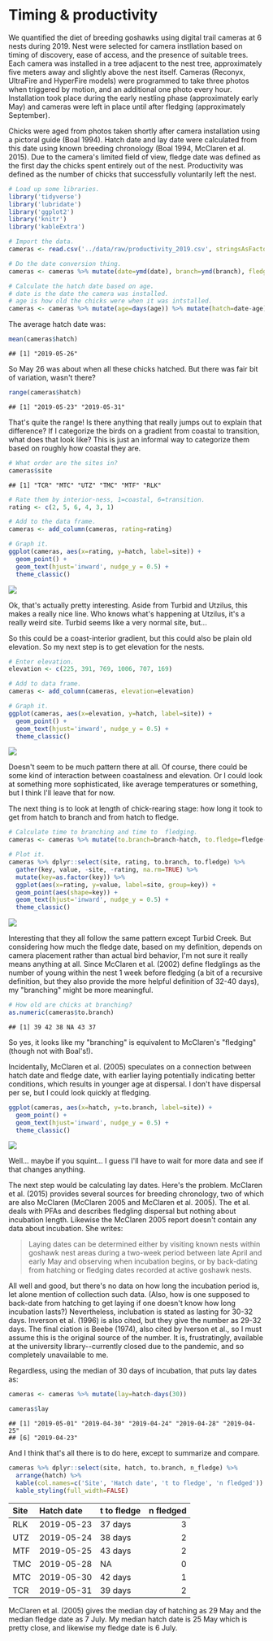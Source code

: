 Timing & productivity
================

We quantified the diet of breeding goshawks using digital trail cameras at 6 nests during 2019. Nest were selected for camera instllation based on timing of discovery, ease of access, and the presence of suitable trees. Each camera was installed in a tree adjacent to the nest tree, approximately five meters away and slightly above the nest itself. Cameras (Reconyx, UltraFire and HyperFire models) were programmed to take three photos when triggered by motion, and an additional one photo every hour. Installation took place during the early nestling phase (approximately early May) and cameras were left in place until after fledging (approximately September).

Chicks were aged from photos taken shortly after camera installation using a pictoral guide (Boal 1994). Hatch date and lay date were calculated from this date using known breeding chronology (Boal 1994, McClaren et al. 2015). Due to the camera's limited field of view, fledge date was defined as the first day the chicks spent entirely out of the nest. Productivity was defined as the number of chicks that successfully voluntarily left the nest. <!-- Does this need citation at all? And an explanation of why it's different from others' definitions?)-->

``` r
# Load up some libraries.
library('tidyverse')
library('lubridate')
library('ggplot2')
library('knitr')
library('kableExtra')

# Import the data.
cameras <- read.csv('../data/raw/productivity_2019.csv', stringsAsFactors=FALSE)

# Do the date conversion thing.
cameras <- cameras %>% mutate(date=ymd(date), branch=ymd(branch), fledge=ymd(fledge))

# Calculate the hatch date based on age.
# date is the date the camera was installed.
# age is how old the chicks were when it was intstalled.
cameras <- cameras %>% mutate(age=days(age)) %>% mutate(hatch=date-age)
```

The average hatch date was:

``` r
mean(cameras$hatch)
```

    ## [1] "2019-05-26"

So May 26 was about when all these chicks hatched. But there was fair bit of variation, wasn't there?

``` r
range(cameras$hatch)
```

    ## [1] "2019-05-23" "2019-05-31"

That's quite the range! Is there anything that really jumps out to explain that difference? If I categorize the birds on a gradient from coastal to transition, what does that look like? This is just an informal way to categorize them based on roughly how coastal they are.

``` r
# What order are the sites in?
cameras$site
```

    ## [1] "TCR" "MTC" "UTZ" "TMC" "MTF" "RLK"

``` r
# Rate them by interior-ness, 1=coastal, 6=transition.
rating <- c(2, 5, 6, 4, 3, 1)

# Add to the data frame.
cameras <- add_column(cameras, rating=rating)

# Graph it.
ggplot(cameras, aes(x=rating, y=hatch, label=site)) +
  geom_point() +
  geom_text(hjust='inward', nudge_y = 0.5) +
  theme_classic()
```

![](20200323_timing_productivity_files/figure-markdown_github/unnamed-chunk-4-1.png)

Ok, that's actually pretty interesting. Aside from Turbid and Utzilus, this makes a really nice line. Who knows what's happening at Utzilus, it's a really weird site. Turbid seems like a very normal site, but...

So this could be a coast-interior gradient, but this could also be plain old elevation. So my next step is to get elevation for the nests.

``` r
# Enter elevation.
elevation <- c(225, 391, 769, 1006, 707, 169)

# Add to data frame.
cameras <- add_column(cameras, elevation=elevation)

# Graph it.
ggplot(cameras, aes(x=elevation, y=hatch, label=site)) +
  geom_point() +
  geom_text(hjust='inward', nudge_y = 0.5) +
  theme_classic()
```

![](20200323_timing_productivity_files/figure-markdown_github/unnamed-chunk-5-1.png)

Doesn't seem to be much pattern there at all. Of course, there could be some kind of interaction between coastalness and elevation. Or I could look at something more sophisticated, like average temperatures or something, but I think I'll leave that for now.

The next thing is to look at length of chick-rearing stage: how long it took to get from hatch to branch and from hatch to fledge.

``` r
# Calculate time to branching and time to  fledging.
cameras <- cameras %>% mutate(to.branch=branch-hatch, to.fledge=fledge-hatch)

# Plot it.
cameras %>% dplyr::select(site, rating, to.branch, to.fledge) %>% 
  gather(key, value, -site, -rating, na.rm=TRUE) %>%
  mutate(key=as.factor(key)) %>%
  ggplot(aes(x=rating, y=value, label=site, group=key)) +
  geom_point(aes(shape=key)) +
  geom_text(hjust='inward', nudge_y = 0.5) +
  theme_classic()
```

![](20200323_timing_productivity_files/figure-markdown_github/unnamed-chunk-6-1.png)

Interesting that they all follow the same pattern except Turbid Creek. But considering how much the fledge date, based on my definition, depends on camera placement rather than actual bird behavior, I'm not sure it really means anything at all. Since McClaren et al. (2002) define fledglings as the number of young within the nest 1 week before fledging (a bit of a recursive definition, but they also provide the more helpful definition of 32-40 days), my "branching" might be more meaningful.

``` r
# How old are chicks at branching?
as.numeric(cameras$to.branch)
```

    ## [1] 39 42 38 NA 43 37

So yes, it looks like my "branching" is equivalent to McClaren's "fledging" (though not with Boal's!).

Incidentally, McClaren et al. (2005) speculates on a connection between hatch date and fledge date, with earlier laying potentially indicating better conditions, which results in younger age at dispersal. I don't have dispersal per se, but I could look quickly at fledging.

``` r
ggplot(cameras, aes(x=hatch, y=to.branch, label=site)) +
  geom_point() +
  geom_text(hjust='inward', nudge_y = 0.5) +
  theme_classic()
```

![](20200323_timing_productivity_files/figure-markdown_github/unnamed-chunk-8-1.png)

Well... maybe if you squint... I guess I'll have to wait for more data and see if that changes anything.

The next step would be calculating lay dates. Here's the problem. McClaren et al. (2015) provides several sources for breeding chronology, two of which are also McClaren (McClaren 2005 and McClaren et al. 2005). The et al. deals with PFAs and describes fledgling dispersal but nothing about incubation length. Likewise the McClaren 2005 report doesn't contain any data about incubation. She writes:

> Laying dates can be determined either by visiting known nests within goshawk nest areas during a two-week period between late April and early May and observing when incubation begins, or by back-dating from hatching or fledging dates recorded at active goshawk nests.

All well and good, but there's no data on how long the incubation period is, let alone mention of collection such data. (Also, how is one supposed to back-date from hatching to get laying if one doesn't know how long incubation lasts?) Nevertheless, inclubation is stated as lasting for 30-32 days. Inverson et al. (1996) is also cited, but they give the number as 29-32 days. The final ciation is Beebe (1974), also cited by Iverson et al., so I must assume this is the original source of the number. It is, frustratingly, available at the university library--currently closed due to the pandemic, and so completely unavailable to me.

Regardless, using the median of 30 days of incubation, that puts lay dates as:

``` r
cameras <- cameras %>% mutate(lay=hatch-days(30))

cameras$lay
```

    ## [1] "2019-05-01" "2019-04-30" "2019-04-24" "2019-04-28" "2019-04-25"
    ## [6] "2019-04-23"

And I think that's all there is to do here, except to summarize and compare.

``` r
cameras %>% dplyr::select(site, hatch, to.branch, n_fledge) %>%
  arrange(hatch) %>%
  kable(col.names=c('Site', 'Hatch date', 't to fledge', 'n fledged')) %>%
  kable_styling(full_width=FALSE)
```

<table class="table" style="width: auto !important; margin-left: auto; margin-right: auto;">
<thead>
<tr>
<th style="text-align:left;">
Site
</th>
<th style="text-align:left;">
Hatch date
</th>
<th style="text-align:left;">
t to fledge
</th>
<th style="text-align:right;">
n fledged
</th>
</tr>
</thead>
<tbody>
<tr>
<td style="text-align:left;">
RLK
</td>
<td style="text-align:left;">
2019-05-23
</td>
<td style="text-align:left;">
37 days
</td>
<td style="text-align:right;">
3
</td>
</tr>
<tr>
<td style="text-align:left;">
UTZ
</td>
<td style="text-align:left;">
2019-05-24
</td>
<td style="text-align:left;">
38 days
</td>
<td style="text-align:right;">
2
</td>
</tr>
<tr>
<td style="text-align:left;">
MTF
</td>
<td style="text-align:left;">
2019-05-25
</td>
<td style="text-align:left;">
43 days
</td>
<td style="text-align:right;">
2
</td>
</tr>
<tr>
<td style="text-align:left;">
TMC
</td>
<td style="text-align:left;">
2019-05-28
</td>
<td style="text-align:left;">
NA
</td>
<td style="text-align:right;">
0
</td>
</tr>
<tr>
<td style="text-align:left;">
MTC
</td>
<td style="text-align:left;">
2019-05-30
</td>
<td style="text-align:left;">
42 days
</td>
<td style="text-align:right;">
1
</td>
</tr>
<tr>
<td style="text-align:left;">
TCR
</td>
<td style="text-align:left;">
2019-05-31
</td>
<td style="text-align:left;">
39 days
</td>
<td style="text-align:right;">
2
</td>
</tr>
</tbody>
</table>
McClaren et al. (2005) gives the median day of hatching as 29 May and the median fledge date as 7 July. My median hatch date is 25 May which is pretty close, and likewise my fledge date is 6 July.
